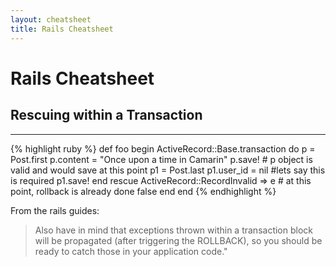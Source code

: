 ```yaml
---
layout: cheatsheet
title: Rails Cheatsheet
---
```

# Rails Cheatsheet

## Rescuing within a Transaction

___

{% highlight ruby %}
def foo
  begin
    ActiveRecord::Base.transaction do
      p = Post.first
      p.content = "Once upon a time in Camarin"
      p.save! # p object is valid and would save at this point
      p1 = Post.last
      p1.user_id = nil #lets say this is required
      p1.save!
    end
  rescue ActiveRecord::RecordInvalid => e
    # at this point, rollback is already done
    false
  end
end
{% endhighlight %}

From the rails guides:

> Also have in mind that exceptions thrown within a transaction block will be propagated (after triggering the ROLLBACK), so you should be ready to catch those in your application code."

